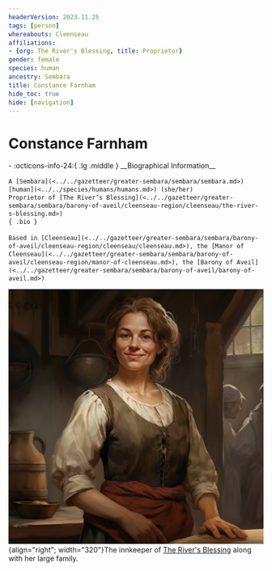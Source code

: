 ```yaml
---
headerVersion: 2023.11.25
tags: [person]
whereabouts: Cleenseau
affiliations:
- {org: The River's Blessing, title: Proprietor}
gender: female
species: human
ancestry: Sembara
title: Constance Farnham
hide_toc: true
hide: [navigation]
---
```

# Constance Farnham
<div class="grid cards ext-narrow-margin ext-one-column" markdown>
- :octicons-info-24:{ .lg .middle } __Biographical Information__

    A [Sembara](<../../gazetteer/greater-sembara/sembara/sembara.md>) [human](<../../species/humans/humans.md>) (she/her)  
    Proprietor of [The River’s Blessing](<../../gazetteer/greater-sembara/sembara/barony-of-aveil/cleenseau-region/cleenseau/the-river-s-blessing.md>)  
    { .bio }

    Based in [Cleenseau](<../../gazetteer/greater-sembara/sembara/barony-of-aveil/cleenseau-region/cleenseau/cleenseau.md>), the [Manor of Cleenseau](<../../gazetteer/greater-sembara/sembara/barony-of-aveil/cleenseau-region/manor-of-cleenseau.md>), the [Barony of Aveil](<../../gazetteer/greater-sembara/sembara/barony-of-aveil/barony-of-aveil.md>)
</div>


![Constance Farnham](../../assets/constance-farnham.png){align="right"; width="320"}The innkeeper of [The River's Blessing](<../../gazetteer/greater-sembara/sembara/barony-of-aveil/cleenseau-region/cleenseau/the-river-s-blessing.md>) along with her large family.